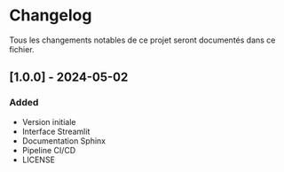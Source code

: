 # Changelog

Tous les changements notables de ce projet seront documentés dans ce fichier.

## [1.0.0] - 2024-05-02
### Added
- Version initiale
- Interface Streamlit
- Documentation Sphinx
- Pipeline CI/CD 
- LICENSE